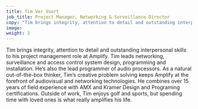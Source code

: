 ```yaml
---
title: Tim Ver Voort
job_title: Project Manager, Networking & Surveillance Director
copy: "Tim brings integrity, attention to detail and outstanding interpersonal skills to his project management role at Amplify. Tim leads networking, surveillance and access control system design, programming and installation. He’s also the lead programmer of audio processors. As a natural out-of-the-box thinker, Tim’s creative problem solving keeps Amplify at the forefront of audiovisual and networking technologies. He combines over 15 years of field experience with AMX and Kramer Design and Programing certifications. Outside of work, Tim enjoys golf and sports, but spending time with loved ones is what really amplifies his life."
image:
weight: 3
---
```


Tim brings integrity, attention to detail and outstanding interpersonal skills to his project management role at Amplify. Tim leads networking, surveillance and access control system design, programming and installation. He’s also the lead programmer of audio processors. As a natural out-of-the-box thinker, Tim’s creative problem solving keeps Amplify at the forefront of audiovisual and networking technologies. He combines over 15 years of field experience with AMX and Kramer Design and Programing certifications. Outside of work, Tim enjoys golf and sports, but spending time with loved ones is what really amplifies his life.
